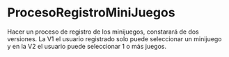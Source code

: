 # ProcesoRegistroMiniJuegos
Hacer un  proceso de registro de los minijuegos, constarará de dos versiones. La V1 el usuario registrado solo puede seleccionar un minijuego y en la V2 el usuario puede seleccionar 1 o más juegos.
